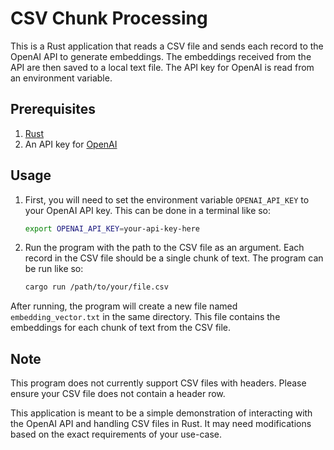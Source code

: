 # CSV Chunk Processing

This is a Rust application that reads a CSV file and sends each record to the OpenAI API to generate embeddings. The embeddings received from the API are then saved to a local text file. The API key for OpenAI is read from an environment variable.

## Prerequisites

1. [Rust](https://www.rust-lang.org/tools/install)
2. An API key for [OpenAI](https://www.openai.com/)

## Usage

1. First, you will need to set the environment variable `OPENAI_API_KEY` to your OpenAI API key. This can be done in a terminal like so:
    ```bash
    export OPENAI_API_KEY=your-api-key-here
    ```

2. Run the program with the path to the CSV file as an argument. Each record in the CSV file should be a single chunk of text. The program can be run like so:
    ```bash
    cargo run /path/to/your/file.csv
    ```

After running, the program will create a new file named `embedding_vector.txt` in the same directory. This file contains the embeddings for each chunk of text from the CSV file.

## Note

This program does not currently support CSV files with headers. Please ensure your CSV file does not contain a header row.

This application is meant to be a simple demonstration of interacting with the OpenAI API and handling CSV files in Rust. It may need modifications based on the exact requirements of your use-case.
